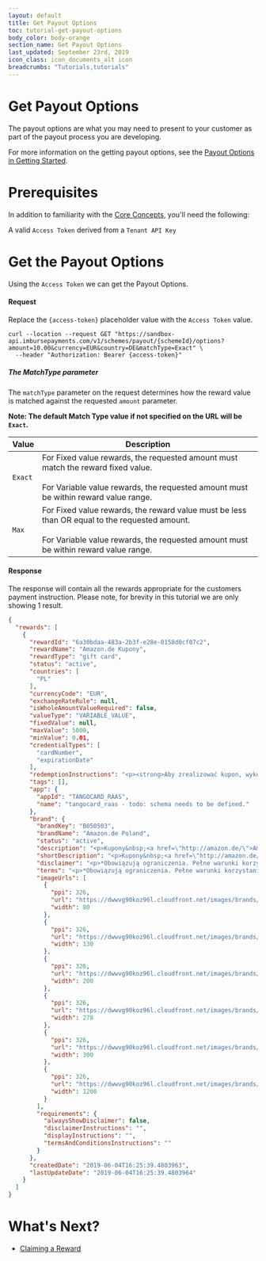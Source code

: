 ```yaml
---
layout: default
title: Get Payout Options
toc: tutorial-get-payout-options
body_color: body-orange
section_name: Get Payout Options
last_updated: September 23rd, 2019
icon_class: icon_documents_alt icon
breadcrumbs: "Tutorials,tutorials"
---
```

# Get Payout Options
The payout options are what you may need to present to your customer as part of the payout process you are developing.

For more information on the getting payout options, see the [Payout Options in Getting Started](/pages/getting-started/payout-options).

# Prerequisites
In addition to familiarity with the [Core Concepts](/pages/guides/core-concepts), you'll need the following:

 A valid `Access Token` derived from a `Tenant API Key`

# Get the Payout Options
Using the `Access Token` we can get the Payout Options.

#### Request
Replace the `{access-token}` placeholder value with the `Access Token` value.

```curl
curl --location --request GET "https://sandbox-api.imbursepayments.com/v1/schemes/payout/{schemeId}/options?amount=10.00&currency=EUR&country=DE&matchType=Exact" \
  --header "Authorization: Bearer {access-token}"
```

##### The MatchType parameter
The `matchType` parameter on the request determines how the reward value is matched against the requested `amount` parameter. 

**Note: The default Match Type value if not specified on the URL will be `Exact`.**

Value | Description
-|-
`Exact` | For Fixed value rewards, the requested amount must match the reward fixed value.<br/><br/>For Variable value rewards, the requested amount must be within reward value range.
`Max`   | For Fixed value rewards, the reward value must be less than OR equal to the requested amount.<br/><br/>For Variable value rewards, the requested amount must be within reward value range.


#### Response
The response will contain all the rewards appropriate for the customers payment instruction. Please note, for brevity in this tutorial we are only showing 1 result.

```json
{
  "rewards": [
    {
      "rewardId": "6a30bdaa-483a-2b3f-e28e-0158d0cf07c2",
      "rewardName": "Amazon.de Kupony",
      "rewardType": "gift card",
      "status": "active",
      "countries": [
        "PL"
      ],
      "currencyCode": "EUR",
      "exchangeRateRule": null,
      "isWholeAmountValueRequired": false,
      "valueType": "VARIABLE_VALUE",
      "fixedValue": null,
      "maxValue": 5000,
      "minValue": 0.01,
      "credentialTypes": [
        "cardNumber",
        "expirationDate"
      ],
      "redemptionInstructions": "<p><strong>Aby zrealizować kupon, wykonaj następujące czynności:</strong></p>\r\n\r\n<ol>\r\n\t<li>Przejdź na stronę&nbsp;<a href=\"https://translate.google.com/translate?hl=en&amp;prev=_t&amp;sl=auto&amp;tl=pl&amp;u=http://www.amazon.de/Geschenkgutscheine/b%3Fie%3DUTF8%26node%3D1571256031\">www.amazon.de/gp/gc</a>.&nbsp;Kliknij &quot;&nbsp;Wykorzystaj kupon&nbsp;&quot; i&nbsp;po wyświetleniu monitu&nbsp;wpisz&nbsp;kod&nbsp;kuponu&nbsp;.</li>\r\n\t<li>Kwoty kupon&oacute;w są automatycznie dodawane do kwalifikujących się zam&oacute;wień podczas procesu anulowania subskrypcji.</li>\r\n\t<li>Pozostałe kwoty r&oacute;żnic w zam&oacute;wieniu należy uregulować inną metodą płatności.</li>\r\n</ol>\r\n\r\n<p>Możesz&nbsp;także wpisać kod&nbsp;kuponu,&nbsp;jeśli pojawi się monit podczas procesu wypisania się.&nbsp;Odkupienie vouchera nie jest jednak możliwe w przypadku korzystania z usługi&nbsp;<a href=\"http://www.amazon.de\">Amazon.de</a>&nbsp;1-Click&reg;, chyba że pierwszy raz wykorzystasz kupon za pośrednictwem swojego konta.</p>\r\n\r\n<p><strong>To redeem the code, please proceed as follows:</strong></p>\r\n\r\n<ol>\r\n\t<li>Go to&nbsp;<a href=\"https://translate.google.com/translate?hl=en&amp;prev=_t&amp;sl=auto&amp;tl=en&amp;u=http://www.amazon.de/Geschenkgutscheine/b%3Fie%3DUTF8%26node%3D1571256031\">www.amazon.de/gp/gc</a>.&nbsp;Click &quot;Redeem Gift Card&quot; and enter the&nbsp;Claim Code when prompted.</li>\r\n\t<li>Gift Card amounts will be applied automatically to eligible orders during the checkout process.</li>\r\n\t<li>You must pay for any remaining balance on your order with another payment method.</li>\r\n</ol>\r\n\r\n<p>Your gift card claim code may also be entered when prompted during the checkout process but you will not be able to redeem your gift card using the&nbsp;<a href=\"http://amazon.de/\">Amazon.de</a>&nbsp;1-Click&reg; service or downloadable e-books unless you first redeem the gift card through Your Account.</p>\r\n",
      "tags": [],
      "app": {
        "appId": "TANGOCARD_RAAS",
        "name": "tangocard_raas - todo: schema needs to be defined."
      },
      "brand": {
        "brandKey": "B050503",
        "brandName": "Amazon.de Poland",
        "status": "active",
        "description": "<p>Kupony&nbsp;<a href=\"http://amazon.de/\">Amazon.de</a>&nbsp;można liczyć na miliony artykuł&oacute;w na stronie&nbsp;<a href=\"http://www.amazon.de/\">www.amazon.de</a>&nbsp;i niekt&oacute;rych witrynach stowarzyszonych. Ogromny wyb&oacute;r&nbsp;<a href=\"http://amazon.de/\">Amazon.de</a>&nbsp;obejmuje produkty w kategoriach książek, elektroniki, muzyki, plik&oacute;w MP3, film&oacute;w i telewizja, odzież, gry wideo, oprogramowanie, sport i na zewnątrz, zabawki, niemowlę, komputer i biuro, dom i ogr&oacute;d, biżuteria, uroda, majsterkowanie, artykuły biurowe, aparat fotograficzny i fotograficzny, akcesoria dla zwierząt i nie tylko.&nbsp;<a href=\"http://ammazon.com/\">A</a><a href=\"http://www.Amazon.de\">mazon.de</a>&nbsp;to miejsce, w kt&oacute;rym znajduj i odkrywaj prawie wszystko, co chcesz kupić online po konkurencyjnej cenie.&nbsp;</p>\r\n\r\n<p><a href=\"http://amazon.de/\">Amazon.de</a>&nbsp;Gift Cards* can be redeemed towards millions of items at&nbsp;<a href=\"http://www.amazon.de/\">www.amazon.de</a>.&nbsp;<a href=\"http://amazon.de/\">Amazon.de</a>&rsquo;s huge selection includes products in Books, Electronics, Music, MP3 Downloads, Film &amp; TV, Clothing, Video Games, Software, Sports &amp; Outdoors, Toys, Baby, Computers &amp; Office, Home &amp; Garden, Jewelry, Beauty, DIY &amp; Home Improvement, Office Products, Camera &amp; Photo, Pet Supplies, and more.&nbsp;<a href=\"http://amazon.de/\">Amazon.de</a>&nbsp;is the place to find and discover almost anything you want to buy online at a great price.</p>\r\n",
        "shortDescription": "<p>Kupony&nbsp;<a href=\"http://amazon.de/\">Amazon.de</a>&nbsp;można zaliczyć do milion&oacute;w artykuł&oacute;w na stronie&nbsp;<a href=\"http://www.amazon.de/\">www.amazon.de</a>.</p>\r\n\r\n<p><a href=\"http://amazon.de/\">Amazon.de</a>&nbsp;Gift Cards* can be redeemed towards millions of items at&nbsp;<a href=\"http://www.amazon.de/\">www.amazon.de</a>.</p>\r\n",
        "disclaimer": "<p>*Obowiązują ograniczenia. Pełne warunki korzystania z usługi można znaleźć na stronie: <a href=\"http://www.amazon.de/gc-legal\">amazon.de/gc-legal</a></p>\r\n\r\n<p>*Restrictions apply. For complete terms and conditions, visit:&nbsp;<a href=\"http://www.amazon.de/gc-legal\">amazon.de/gc-legal</a></p>\r\n",
        "terms": "<p>*Obowiązują ograniczenia. Pełne warunki korzystania z usługi można znaleźć na stronie: <a href=\"http://www.amazon.de/gc-legal\">amazon.de/gc-legal</a></p>\r\n\r\n<p>*Restrictions apply. For complete terms and conditions, visit:&nbsp;<a href=\"http://www.amazon.de/gc-legal\">amazon.de/gc-legal</a></p>\r\n",
        "imageUrls": [
          {
            "ppi": 326,
            "url": "https://dwwvg90koz96l.cloudfront.net/images/brands/b050503-80w-326ppi.png",
            "width": 80
          },
          {
            "ppi": 326,
            "url": "https://dwwvg90koz96l.cloudfront.net/images/brands/b050503-130w-326ppi.png",
            "width": 130
          },
          {
            "ppi": 326,
            "url": "https://dwwvg90koz96l.cloudfront.net/images/brands/b050503-200w-326ppi.png",
            "width": 200
          },
          {
            "ppi": 326,
            "url": "https://dwwvg90koz96l.cloudfront.net/images/brands/b050503-278w-326ppi.png",
            "width": 278
          },
          {
            "ppi": 326,
            "url": "https://dwwvg90koz96l.cloudfront.net/images/brands/b050503-300w-326ppi.png",
            "width": 300
          },
          {
            "ppi": 326,
            "url": "https://dwwvg90koz96l.cloudfront.net/images/brands/b050503-1200w-326ppi.png",
            "width": 1200
          }
        ],
        "requirements": {
          "alwaysShowDisclaimer": false,
          "disclaimerInstructions": "",
          "displayInstructions": "",
          "termsAndConditionsInstructions": ""
        }
      },
      "createdDate": "2019-06-04T16:25:39.4803963",
      "lastUpdateDate": "2019-06-04T16:25:39.4803964"
    }
  ]
}
```

# What's Next?
- [Claiming a Reward](/pages/tutorials/claiming-a-reward)
